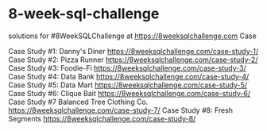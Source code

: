 # 8-week-sql-challenge
 solutions for #8WeekSQLChallenge at https://8weeksqlchallenge.com Case

Case Study #1: Danny's Diner https://8weeksqlchallenge.com/case-study-1/
Case Study #2: Pizza Runner https://8weeksqlchallenge.com/case-study-2/
Case Study #3: Foodie-Fi https://8weeksqlchallenge.com/case-study-3/
Case Study #4: Data Bank https://8weeksqlchallenge.com/case-study-4/
Case Study #5: Data Mart https://8weeksqlchallenge.com/case-study-5/
Case Study #6: Clique Bait https://8weeksqlchallenge.com/case-study-6/
Case Study #7  Balanced Tree Clothing Co. https://8weeksqlchallenge.com/case-study-7/
Case Study #8: Fresh Segments https://8weeksqlchallenge.com/case-study-8/
